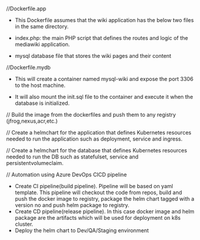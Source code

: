 //Dockerfile.app

* This Dockerfile assumes that the wiki application has the below two files in the same directory.

* index.php: the main PHP script that defines the routes and logic of the mediawiki application.
* mysql database file that stores the wiki pages and their content

//Dockerfile.mydb

* This will create a container named mysql-wiki and expose the port 3306 to the host machine.
  
* It will also mount the init.sql file to the container and execute it when the database is initialized.

// Build the image from the dockerfiles and push them to any registry (jfrog,nexus,acr,etc.)

// Create a helmchart for the application that defines Kubernetes resources needed to run the application such as deployment, service and ingress.

// Create a helmchart for the database that defines Kubernetes resources needed to run the DB such as statefulset, service and persistentvolumeclaim.


// Automation using Azure DevOps CICD pipeline
* Create CI pipeline(build pipeline). Pipeline will be based on yaml template. This pipeline will checkout the code from repos, build and push the docker image to registry, package the helm chart tagged with a version no and push helm package to registry.
* Create CD pipeline(release pipeline). In this case docker image and helm package are the artifacts which will be used for deployment on k8s cluster.
* Deploy the helm chart to Dev/QA/Staging environment 
